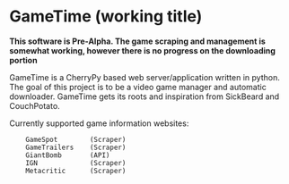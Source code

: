 GameTime (working title)
=====

__This software is Pre-Alpha.  The game scraping and management is somewhat working, however there is no progress on the downloading portion__

GameTime is a CherryPy based web server/application written in python.  The goal of this project is to be a video game manager and automatic downloader.  GameTime gets its roots and inspiration from SickBeard and CouchPotato.

Currently supported game information websites:
    
        GameSpot        (Scraper)
        GameTrailers    (Scraper)
        GiantBomb       (API)
        IGN             (Scraper)
        Metacritic      (Scraper)



